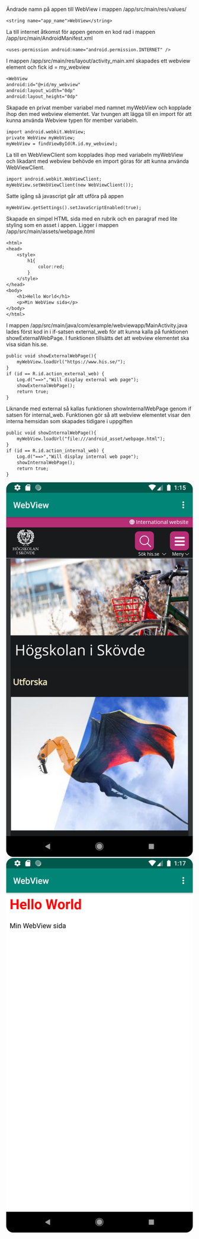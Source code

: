 Ändrade namn på appen till WebView i mappen /app/src/main/res/values/
```
<string name="app_name">WebView</string>
```
La till internet åtkomst för appen genom en kod rad i mappen /app/src/main/AndroidManifest.xml
```
<uses-permission android:name="android.permission.INTERNET" />
```
I mappen /app/src/main/res/layout/activity_main.xml skapades ett webview element och fick id = my_webview
```
<WebView
android:id="@+id/my_webview"
android:layout_width="0dp"
android:layout_height="0dp"
```
Skapade en privat member variabel med namnet myWebView och kopplade ihop den med webview elementet. 
Var tvungen att lägga till en import för att kunna använda Webview typen för member variabeln.
```
import android.webkit.WebView;
private WebView myWebView;
myWebView = findViewById(R.id.my_webview);
```
La till en WebViewClient som kopplades ihop med variabeln myWebView och likadant med webview behövde en import göras för att kunna använda WebViewClient.
```
import android.webkit.WebViewClient;
myWebView.setWebViewClient(new WebViewClient());
```
Satte igång så javascript går att utföra på appen
```
myWebView.getSettings().setJavaScriptEnabled(true);
```
Skapade en simpel HTML sida med en rubrik och en paragraf med lite styling som en asset i appen. Ligger i mappen /app/src/main/assets/webpage.html
````
<html>
<head>
    <style>
        h1{
            color:red;
        }
    </style>
</head>
<body>
    <h1>Hello World</h1>
    <p>Min WebView sida</p>
</body>
</html>
````
I mappen /app/src/main/java/com/example/webviewapp/MainActivity.java lades först kod in i if-satsen external_web för att kunna kalla på funktionen showExternalWebPage.
I funktionen tillsätts det att webview elementet ska visa sidan his.se.
```
public void showExternalWebPage(){
    myWebView.loadUrl("https://www.his.se/");
}
if (id == R.id.action_external_web) {
    Log.d("==>","Will display external web page");
    showExternalWebPage();
    return true;
}
```
Liknande med external så kallas funktionen showInternalWebPage genom if satsen för internal_web.
Funktionen gör så att webview elementet visar den interna hemsidan som skapades tidigare i uppgiften
```
public void showInternalWebPage(){
    myWebView.loadUrl("file:///android_asset/webpage.html");
}
if (id == R.id.action_internal_web) {
    Log.d("==>","Will display internal web page");
    showInternalWebPage();
    return true;
}
```
![img_1.png](ExternalwebPagePic.png)
![img_1.png](InternalWebpagePic.png)

